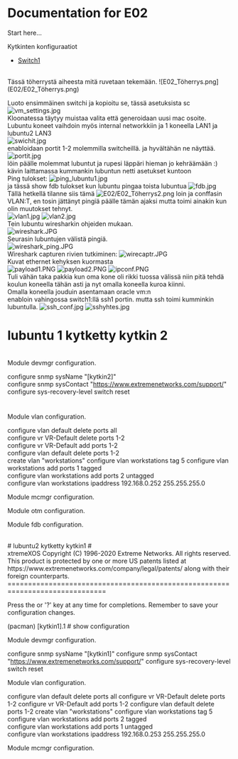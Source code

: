 # Documentation for E02

Start here...

Kytkinten konfiguraatiot

* [Switch1](/E02/Switch.cfg)
<br/>
Tässä töherrystä aiheesta mitä ruvetaan tekemään.
![E02_Töherrys.png](E02/E02_Töherrys.png)

Luoto ensimmäinen switchi ja kopioitu se, tässä asetuksista sc
<br/>
![vm_settings.jpg](E02/vm_settings.jpg)
<br/>
Kloonatessa täytyy muistaa valita että generoidaan uusi mac osoite.
<br/>
Lubuntu koneet vaihdoin myös internal networkkiin ja 1 koneella LAN1 ja lubuntu2 LAN3
<br/>
![swichit.jpg](E02/swichit.jpg)
<br/>
enabloidaan portit 1-2 molemmilla switcheillä. ja hyvältähän ne näyttää.
![portit.jpg](E02/portit.jpg)
<br/>
löin päälle molemmat lubuntut ja rupesi läppäri hieman jo kehräämään :)
<br/>
kävin laittamassa kummankin lubuntun netti asetukset kuntoon
<br>
Ping tulokset:
![ping_lubuntu1.jpg](E02/ping_lubuntu1.jpg)
<br/>
ja tässä show fdb tulokset kun lubuntu pingaa toista lubuntua
![fdb.jpg](E02/fdb.jpg)
<br/>
Tällä hetkellä tilanne siis tämä
![E02/E02_Töherrys2.png](E02/E02_Töherrys2.png)
loin ja conffasin VLAN:T, en tosin jättänyt pingiä päälle tämän ajaksi mutta toimi ainakin kun olin muutokset tehnyt.
<br/>
![vlan1.jpg](E02/vlan1.jpg)
![vlan2.jpg](E02/vlan2.jpg)
<br/>
Tein lubuntu wiresharkin ohjeiden mukaan.
<br/>
![wireshark.JPG](E02/wireshark.JPG)
<br/>
Seurasin lubuntujen välistä pingiä.
<br/>
![wireshark_ping.JPG](E02/wireshark_ping.JPG)
<br/>
Wireshark capturen rivien tutkiminen: 
![wirecaptr.JPG](E02/wirecaptr.JPG)
<br/>
Kuvat ethernet kehyksen kuormasta
<br/>
![payload1.PNG](E02/payload1.PNG)
![payload2.PNG](E02/payload2.PNG)
![ipconf.PNG](E02/ipconf.PNG)
<br/>
Tuli vähän taka pakkia kun oma kone oli rikki tuossa välissä niin pitä tehdä koulun koneella tähän asti ja nyt omalla koneella kuroa kiinni.
<br/>
Omalla koneella jouduin asentamaan oracle vm:n
<br/>
enabloin vahingossa switch1:llä ssh1 portin. mutta ssh toimi kumminkin lubuntulla.
![ssh_conf.jpg](E02/ssh_conf.jpg)
![sshyhtes.jpg](E02/sshyhteys.jpg)
<br/>
# lubuntu 1 kytketty kytkin 2
<br/>
 Module devmgr configuration.                                                   
                                                                              
configure snmp sysName "[kytkin2]"                                               
configure snmp sysContact "https://www.extremenetworks.com/support/"             
configure sys-recovery-level switch reset                                        
                                                                                 
#                                                                               
 Module vlan configuration.                                                     
                                                                             
configure vlan default delete ports all                                          
configure vr VR-Default delete ports 1-2                                         
configure vr VR-Default add ports 1-2                                            
configure vlan default delete ports 1-2                                          
create vlan "workstations"
configure vlan workstations tag 5
configure vlan workstations add ports 1 tagged  
configure vlan workstations add ports 2 untagged  
configure vlan workstations ipaddress 192.168.0.252 255.255.255.0


 Module mcmgr configuration.

 Module otm configuration.



Module fdb configuration.

<br/>
# lubuntu2 kytketty kytkin1
#
<br/>
xtremeXOS
Copyright (C) 1996-2020 Extreme Networks. All rights reserved.
This product is protected by one or more US patents listed at https://www.extremenetworks.com/company/legal/patents/ along with their foreign counterparts.
==============================================================================


Press the <tab> or '?' key at any time for completions.
Remember to save your configuration changes.


(pacman) [kytkin1].1 # show configuration

 Module devmgr configuration.

configure snmp sysName "[kytkin1]"
configure snmp sysContact "https://www.extremenetworks.com/support/"
configure sys-recovery-level switch reset

Module vlan configuration.

configure vlan default delete ports all
configure vr VR-Default delete ports 1-2
configure vr VR-Default add ports 1-2
configure vlan default delete ports 1-2
create vlan "workstations"
configure vlan workstations tag 5
configure vlan workstations add ports 2 tagged  
configure vlan workstations add ports 1 untagged  
configure vlan workstations ipaddress 192.168.0.253 255.255.255.0


 Module mcmgr configuration.

